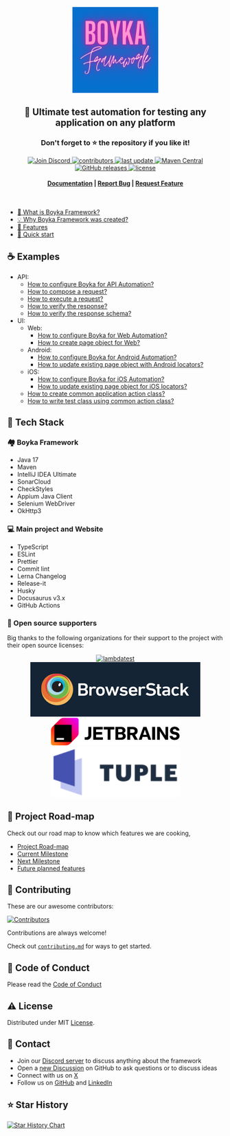 <div align="center">

  <img src="assets/Boyka.png" alt="logo" width="200" height="auto" />

  <h2>
    🎉 Ultimate test automation for testing any application on any platform
  </h2>
  <h3>
    Don't forget to ⭐ the repository if you like it!
  </h3>

<!-- Badges -->
<p>
  <a href="https://dub.sh/boyka-discord">
    <img src="https://img.shields.io/discord/950985052769120337?label=Discord&logo=Discord&style=for-the-badge" alt="Join Discord">
  </a>
  <a href="https://github.com/BoykaFramework/boyka-framework/graphs/contributors">
    <img src="https://img.shields.io/github/contributors/BoykaFramework/boyka-framework?style=for-the-badge" alt="contributors" />
  </a>
  <a href="https://github.com/BoykaFramework/boyka-framework/commits/main">
    <img src="https://img.shields.io/github/last-commit/BoykaFramework/boyka-framework?style=for-the-badge" alt="last update" />
  </a>
  <a href="https://central.sonatype.com/artifact/io.github.boykaframework/boyka-framework">
    <img src="https://img.shields.io/maven-central/v/io.github.boykaframework/boyka-framework.svg?style=for-the-badge" alt="Maven Central" />
  </a>
  <a href="https://github.com/BoykaFramework/boyka-framework/releases/tag/v1.2.0">
    <img src="https://img.shields.io/github/downloads/BoykaFramework/boyka-framework/v1.2.0/total?color=brightgreen&label=Downloads%20for%20v1.2.0&logo=GitHub&style=for-the-badge" alt="GitHub releases" />
  </a>
  <a href="https://github.com/BoykaFramework/boyka-framework/blob/master/LICENSE">
    <img src="https://img.shields.io/github/license/BoykaFramework/boyka-framework.svg?style=for-the-badge" alt="license" />
  </a>
</p>

  <h4>
    <a href="https://BoykaFramework.github.io/boyka-framework/docs/intro">Documentation</a>
  <span> | </span>
    <a href="https://github.com/BoykaFramework/boyka-framework/issues/new/choose">Report Bug</a>
  <span> | </span>
    <a href="https://github.com/BoykaFramework/boyka-framework/issues/new/choose">Request Feature</a>
  </h4>
</div>

<br />

- [🤔 What is Boyka Framework?](https://BoykaFramework.github.io/boyka-framework/docs/intro#what-is-boyka-framework)
- [💡 Why Boyka Framework was created?](https://BoykaFramework.github.io/boyka-framework/docs/intro#why-boyka-framework-was-created)
- [🎯 Features](https://BoykaFramework.github.io/boyka-framework/docs/intro#features)
- [🚀 Quick start](https://BoykaFramework.github.io/boyka-framework/docs/getting-started/quickstart)

## ☕ Examples

- API:
  - [How to configure Boyka for API Automation?](https://BoykaFramework.github.io/boyka-framework/docs/guides/api/setup-config)
  - [How to compose a request?](https://BoykaFramework.github.io/boyka-framework/docs/guides/api/compose-request)
  - [How to execute a request?](https://BoykaFramework.github.io/boyka-framework/docs/guides/api/execute-request)
  - [How to verify the response?](https://BoykaFramework.github.io/boyka-framework/docs/guides/api/verify-response)
  - [How to verify the response schema?](http://localhost:3000/boyka-framework/docs/guides/api/verify-response-schema)
- UI:
  - Web:
    - [How to configure Boyka for Web Automation?](https://BoykaFramework.github.io/boyka-framework/docs/guides/ui/web/setup-config)
    - [How to create page object for Web?](https://BoykaFramework.github.io/boyka-framework/docs/guides/ui/web/create-page-object)
  - Android:
    - [How to configure Boyka for Android Automation?](https://BoykaFramework.github.io/boyka-framework/docs/guides/ui/android/setup-config)
    - [How to update existing page object with Android locators?](https://BoykaFramework.github.io/boyka-framework/docs/guides/ui/android/create-page-object)
  - iOS:
    - [How to configure Boyka for iOS Automation?](https://BoykaFramework.github.io/boyka-framework/docs/guides/ui/ios/setup-config)
    - [How to update existing page object for iOS locators?](https://BoykaFramework.github.io/boyka-framework/docs/guides/ui/ios/create-page-object)
  - [How to create common application action class?](https://BoykaFramework.github.io/boyka-framework/docs/guides/ui/page-action)
  - [How to write test class using common action class?](https://BoykaFramework.github.io/boyka-framework/docs/guides/ui/write-test)

## 👾 Tech Stack

### 🏘️ Boyka Framework

- Java 17
- Maven
- IntelliJ IDEA Ultimate
- SonarCloud
- CheckStyles
- Appium Java Client
- Selenium WebDriver
- OkHttp3

### 💻 Main project and Website

- TypeScript
- ESLint
- Prettier
- Commit lint
- Lerna Changelog
- Release-it
- Husky
- Docusaurus v3.x
- GitHub Actions

### 💎 Open source supporters

Big thanks to the following organizations for their support to the project with their open source licenses:

<div align="center">
  <a href="http://www.lambdatest.com?fp_ref=wasiq95" target="_blank" style="outline:none;border:none;"><img src="https://d2gdx5nv84sdx2.cloudfront.net/uploads/n3ufe5o3/marketing_asset/banner/6476/728_x_90.png" alt="lambdatest"/></a>
  <br/>
  <a href="https://www.browserstack.com/" target="_blank" style="outline:none;border:none;"><img src="./website/static/img/docs/community/our-supporters/browser-stack.png" alt="browserstack"/></a>
  <br/>
  <a href="https://www.jetbrains.com/" target="_blank" style="outline:none;border:none;"><img src="./website/static/img/docs/community/our-supporters/jetbrains.png" alt="JetBrains" width="300px"/></a>
  <br/>
  <a href="https://tuple.app/" target="_blank" style="outline:none;border:none;"><img src="./website/static/img/docs/community/our-supporters/tuple.svg" alt="Tuple" width="300px"/></a>
</div>

## 🧭 Project Road-map

Check out our road map to know which features we are cooking,

- [Project Road-map](https://github.com/orgs/BoykaFramework/projects/4/views/1)
- [Current Milestone](https://github.com/orgs/BoykaFramework/projects/4/views/2)
- [Next Milestone](https://github.com/orgs/BoykaFramework/projects/4/views/3)
- [Future planned features](https://github.com/orgs/BoykaFramework/projects/4/views/4)

## 👋 Contributing

These are our awesome contributors:

[![Contributors](https://contrib.rocks/image?repo=BoykaFramework/boyka-framework)](https://github.com/BoykaFramework/boyka-framework/graphs/contributors)

Contributions are always welcome!

Check out [`contributing.md`](./.github/CONTRIBUTING.md) for ways to get started.

## 📜 Code of Conduct

Please read the [Code of Conduct](./.github/CODE_OF_CONDUCT.md)

## ⚠️ License

Distributed under MIT [License](LICENSE).

## 🤝 Contact

- Join our [Discord server](https://dub.sh/boyka-discord) to discuss anything about the framework
- Open a [new Discussion](https://github.com/BoykaFramework/boyka-framework/discussions/new) on GitHub to ask questions or to discuss ideas
- Connect with us on [X](https://dub.sh/boyka-twitter)
- Follow us on [GitHub](https://git.new/boyka-github) and [LinkedIn](https://dub.sh/boyka-linkedin)

## ⭐ Star History

[![Star History Chart](https://api.star-history.com/svg?repos=BoykaFramework/boyka-framework&type=Timeline)](https://star-history.com/#BoykaFramework/boyka-framework&Timeline)
